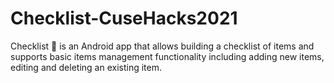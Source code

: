 # Checklist-CuseHacks2021

Checklist 📝 is an Android app that allows building a checklist of items and supports basic items management functionality including adding new items, editing and deleting an existing item.
